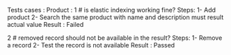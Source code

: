 Tests cases : 
Product :
1 # is elastic indexing working fine?
Steps:
    1- Add product
    2- Search the same product with name and description must result actual value
Result : Failed

2 # removed record should not be available in the result?
Steps:
    1- Remove a record
    2- Test the record is not available
Result : Passed
    

